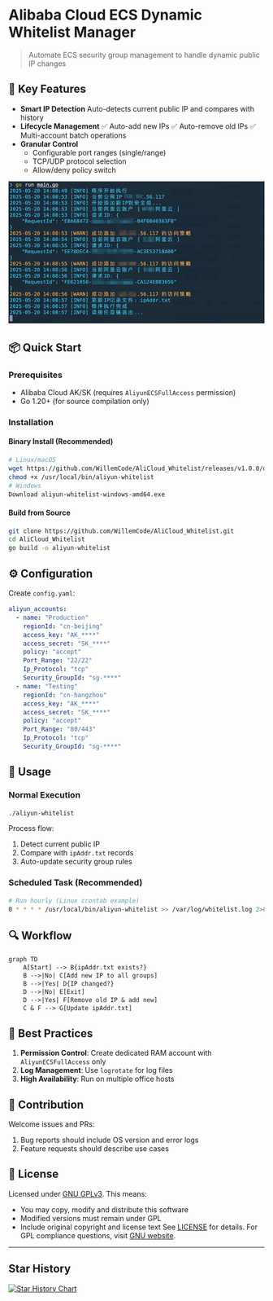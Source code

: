 # Alibaba Cloud ECS Dynamic Whitelist Manager

> Automate ECS security group management to handle dynamic public IP changes

## 🎯 Key Features

- **Smart IP Detection**
  Auto-detects current public IP and compares with history
- **Lifecycle Management**
  ✅ Auto-add new IPs
  ✅ Auto-remove old IPs
  ✅ Multi-account batch operations
- **Granular Control**
  - Configurable port ranges (single/range)
  - TCP/UDP protocol selection
  - Allow/deny policy switch

![Screenshot](../images/001.png)

## 📦 Quick Start

### Prerequisites

- Alibaba Cloud AK/SK (requires `AliyunECSFullAccess` permission)
- Go 1.20+ (for source compilation only)

### Installation

#### Binary Install (Recommended)

```bash
# Linux/macOS
wget https://github.com/WillemCode/AliCloud_Whitelist/releases/v1.0.0/download/aliyun-whitelist-linux-amd64 -O /usr/local/bin/aliyun-whitelist
chmod +x /usr/local/bin/aliyun-whitelist
# Windows
Download aliyun-whitelist-windows-amd64.exe
```

#### Build from Source

```bash
git clone https://github.com/WillemCode/AliCloud_Whitelist.git
cd AliCloud_Whitelist
go build -o aliyun-whitelist
```

## ⚙️ Configuration

Create `config.yaml`:

```yaml
aliyun_accounts:
  - name: "Production"
    regionId: "cn-beijing"
    access_key: "AK_****"
    access_secret: "SK_****"
    policy: "accept"
    Port_Range: "22/22"
    Ip_Protocol: "tcp"
    Security_GroupId: "sg-****"
  - name: "Testing"
    regionId: "cn-hangzhou"
    access_key: "AK_****"
    access_secret: "SK_****"
    policy: "accept"
    Port_Range: "80/443"
    Ip_Protocol: "tcp"
    Security_GroupId: "sg-****"
```

## 🚀 Usage

### Normal Execution

```bash
./aliyun-whitelist
```

Process flow:
1. Detect current public IP
2. Compare with `ipAddr.txt` records
3. Auto-update security group rules

### Scheduled Task (Recommended)

```bash
# Run hourly (Linux crontab example)
0 * * * * /usr/local/bin/aliyun-whitelist >> /var/log/whitelist.log 2>&1
```

## 🔍 Workflow

```mermaid
graph TD
    A[Start] --> B{ipAddr.txt exists?}
    B -->|No| C[Add new IP to all groups]
    B -->|Yes| D{IP changed?}
    D -->|No| E[Exit]
    D -->|Yes| F[Remove old IP & add new]
    C & F --> G[Update ipAddr.txt]
```

## 📜 Best Practices

1. **Permission Control**: Create dedicated RAM account with `AliyunECSFullAccess` only
2. **Log Management**: Use `logrotate` for log files
3. **High Availability**: Run on multiple office hosts

## 🤝 Contribution

Welcome issues and PRs:
1. Bug reports should include OS version and error logs
2. Feature requests should describe use cases

## 📜 License

Licensed under [GNU GPLv3](./LICENSE).
This means:
- You may copy, modify and distribute this software
- Modified versions must remain under GPL
- Include original copyright and license text
See [LICENSE](./LICENSE) for details. For GPL compliance questions, visit [GNU website](https://www.gnu.org/licenses/).

---

## Star History

[![Star History Chart](https://api.star-history.com/svg?repos=WillemCode/AliCloud_Domain,WillemCode/AliCloud_Whitelist&type=Date)](https://www.star-history.com/#WillemCode/AliCloud_Domain&WillemCode/AliCloud_Whitelist&Date)
